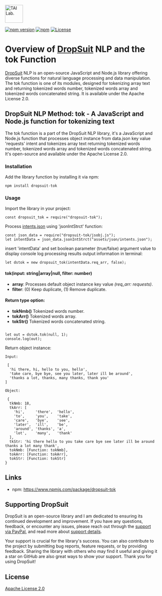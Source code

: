[<img alt="TAI Lab." width="59px" src="https://github.com/ladooniani/tailab/blob/master/assets/tai_lab_terbinari_cbm_project_logo.png" />](https://github.com/ladooniani/dropsuit#readme)

[![npm version](https://img.shields.io/npm/v/dropsuit-tok.svg?style=flat)](https://www.npmjs.com/package/dropsuit-tok) [![npm](https://img.shields.io/npm/dt/dropsuit-tok.svg?style=flat-square)](https://www.npmjs.com/package/dropsuit-tok) [![License](https://img.shields.io/npm/l/dropsuit-tok.svg)](https://www.npmjs.com/package/dropsuit-tok)

# Overview of [DropSuit](https://github.com/ladooniani/dropsuit#readme) NLP and the tok Function

[DropSuit](https://github.com/ladooniani/dropsuit#readme) NLP is an open-source JavaScript and Node.js library offering diverse functions for natural language processing and data manipulation. The tok function is one of its modules, designed for tokenizing array text and returning tokenized words number, tokenized words array and tokenized words concatenated string. It is available under the Apache License 2.0.

## DropSuit NLP Method: tok - A JavaScript and Node.js function for tokenizing text

The tok function is a part of the DropSuit NLP library, it's a JavaScript and Node.js function that processes object instance from data.json key value 'requests' intent and tokenizes array text returning tokenized words number, tokenized words array and tokenized words concatenated string. It's open-source and available under the Apache License 2.0.

### Installation

Add the library function by installing it via npm:

```
npm install dropsuit-tok
```

### Usage

Import the library in your project:

```
const dropsuit_tok = require("dropsuit-tok");

```

Process [intents.json](https://github.com/ladooniani/dropsuit-tok/blob/main/test/intents.json) using 'jsonIntStrct' function:

```
const json_data = require("dropsuit-tok/jsobj.js");
let intentData = json_data.jsonIntStrct("assets/json/intents.json");

```

insert 'intentData' and set boolean parameter (true/false) argument value to display console log processing results output information in terminal:

```
let dstok = new dropsuit_tok(intentData.req_arr, false);

```

#### tok(input: string|array|null, filter: number)

- **array**: Processes default object instance key value _(req_arr: requests)_.
- **filter**: (0) Keep duplicate, (1) Remove duplicate.

#### Return type option:

- **tokNmb()** Tokenized words number.
- **tokArr()** Tokenized words array.
- **tokStr()** Tokenized words concatenated string.

```

let out = dstok.tok(null, 1);
console.log(out);

```

Return object instance:

```
Input:

 [
  'hi there, hi, hello to you, hello',
  'take care, bye bye, see you later, later ill be around',
  'thanks a lot, thanks, many thanks, thank you'
]

Object:

 {
  tkNmb: 18,
  tkArr: [
    'hi',     'there',  'hello',
    'to',     'you',    'take',
    'care',   'bye',    'see',
    'later',  'ill',    'be',
    'around', 'thanks', 'a',
    'lot',    'many',   'thank'
  ],
  tkStr: 'hi there hello to you take care bye see later ill be around thanks a lot many thank',
  tokNmb: [Function: tokNmb],
  tokArr: [Function: tokArr],
  tokStr: [Function: tokStr]
}
```

## Links

- npm: https://www.npmjs.com/package/dropsuit-tok

## Supporting DropSuit

DropSuit is an open-source library and I am dedicated to ensuring its continued development and improvement. If you have any questions, feedback, or encounter any issues, please reach out through the [support via PayPal](https://www.paypal.com/paypalme/dropsuit?country.x=GE&locale.x=en_US), and read more about [support details](https://github.com/ladooniani/dropsuit/blob/main/Support.md).

Your support is crucial for the library's success. You can also contribute to the project by submitting bug reports, feature requests, or by providing feedback. Sharing the library with others who may find it useful and giving it a star on GitHub are also great ways to show your support. Thank you for using DropSuit!

## License

[Apache License 2.0](LICENSE.txt)